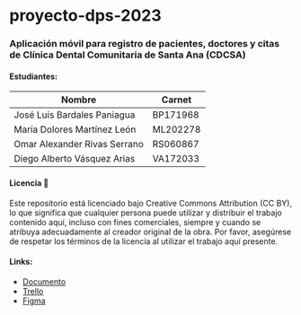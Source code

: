 # proyecto-dps-2023

### Aplicación móvil para registro de pacientes, doctores y citas de Clínica Dental Comunitaria de Santa Ana (CDCSA)

#### Estudiantes:

| Nombre  | Carnet |
| ------------- | ------------- |
| José Luis Bardales Paniagua  | BP171968 |
| María Dolores Martínez León | ML202278 |
| Omar Alexander Rivas Serrano | RS060867 |
| Diego Alberto Vásquez Arias | VA172033 |

#### Licencia 📄

Este repositorio está licenciado bajo Creative Commons Attribution (CC BY), lo que significa que cualquier persona puede utilizar y distribuir el trabajo contenido aquí, incluso con fines comerciales, siempre y cuando se atribuya adecuadamente al creador original de la obra. Por favor, asegúrese de respetar los términos de la licencia al utilizar el trabajo aquí presente.

#### Links:

* [Documento](https://drive.google.com/file/d/1VcwgCNO8hXFjUzm-tl1wLICQXDOgkIsH/view?usp=share_link)
* [Trello](https://trello.com/b/dIMTQydJ/proyecto-dps-2023)
* [Figma](https://www.figma.com/file/nWrZFVFwqqYPueOvTzQ29r/DPS?node-id=0%3A1&t=Mw8Dni2eKtEXO0Kb-1)
